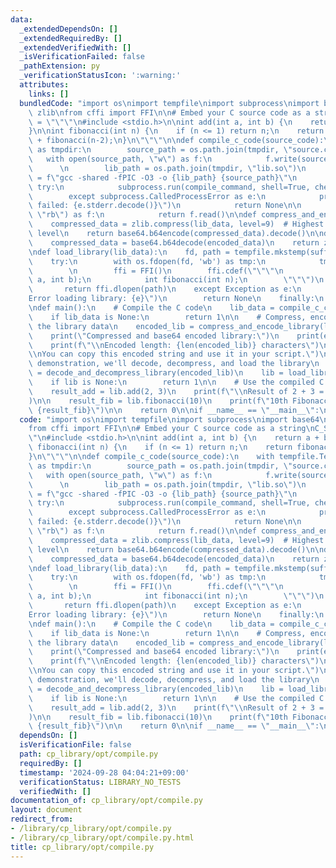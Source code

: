 ```yaml
---
data:
  _extendedDependsOn: []
  _extendedRequiredBy: []
  _extendedVerifiedWith: []
  _isVerificationFailed: false
  _pathExtension: py
  _verificationStatusIcon: ':warning:'
  attributes:
    links: []
  bundledCode: "import os\nimport tempfile\nimport subprocess\nimport base64\nimport\
    \ zlib\nfrom cffi import FFI\n\n# Embed your C source code as a string\nC_SOURCE\
    \ = \"\"\"\n#include <stdio.h>\n\nint add(int a, int b) {\n    return a + b;\n\
    }\n\nint fibonacci(int n) {\n    if (n <= 1) return n;\n    return fibonacci(n-1)\
    \ + fibonacci(n-2);\n}\n\"\"\"\n\ndef compile_c_code(source_code):\n    with tempfile.TemporaryDirectory()\
    \ as tmpdir:\n        source_path = os.path.join(tmpdir, \"source.c\")\n     \
    \   with open(source_path, \"w\") as f:\n            f.write(source_code)\n  \
    \      \n        lib_path = os.path.join(tmpdir, \"lib.so\")\n        compile_command\
    \ = f\"gcc -shared -fPIC -O3 -o {lib_path} {source_path}\"\n        \n       \
    \ try:\n            subprocess.run(compile_command, shell=True, check=True, stderr=subprocess.PIPE)\n\
    \        except subprocess.CalledProcessError as e:\n            print(f\"Compilation\
    \ failed: {e.stderr.decode()}\")\n            return None\n\n        with open(lib_path,\
    \ \"rb\") as f:\n            return f.read()\n\ndef compress_and_encode_library(lib_data):\n\
    \    compressed_data = zlib.compress(lib_data, level=9)  # Highest compression\
    \ level\n    return base64.b64encode(compressed_data).decode()\n\ndef decode_and_decompress_library(encoded_data):\n\
    \    compressed_data = base64.b64decode(encoded_data)\n    return zlib.decompress(compressed_data)\n\
    \ndef load_library(lib_data):\n    fd, path = tempfile.mkstemp(suffix='.so')\n\
    \    try:\n        with os.fdopen(fd, 'wb') as tmp:\n            tmp.write(lib_data)\n\
    \        \n        ffi = FFI()\n        ffi.cdef(\"\"\"\n            int add(int\
    \ a, int b);\n            int fibonacci(int n);\n        \"\"\")\n        \n \
    \       return ffi.dlopen(path)\n    except Exception as e:\n        print(f\"\
    Error loading library: {e}\")\n        return None\n    finally:\n        os.unlink(path)\n\
    \ndef main():\n    # Compile the C code\n    lib_data = compile_c_code(C_SOURCE)\n\
    \    if lib_data is None:\n        return 1\n\n    # Compress, encode, and print\
    \ the library data\n    encoded_lib = compress_and_encode_library(lib_data)\n\
    \    print(\"Compressed and base64 encoded library:\")\n    print(encoded_lib)\n\
    \    print(f\"\\nEncoded length: {len(encoded_lib)} characters\")\n    print(\"\
    \\nYou can copy this encoded string and use it in your script.\")\n\n    # For\
    \ demonstration, we'll decode, decompress, and load the library\n    decoded_lib_data\
    \ = decode_and_decompress_library(encoded_lib)\n    lib = load_library(decoded_lib_data)\n\
    \    if lib is None:\n        return 1\n\n    # Use the compiled C functions\n\
    \    result_add = lib.add(2, 3)\n    print(f\"\\nResult of 2 + 3 = {result_add}\"\
    )\n\n    result_fib = lib.fibonacci(10)\n    print(f\"10th Fibonacci number =\
    \ {result_fib}\")\n\n    return 0\n\nif __name__ == \"__main__\":\n    exit(main())\n"
  code: "import os\nimport tempfile\nimport subprocess\nimport base64\nimport zlib\n\
    from cffi import FFI\n\n# Embed your C source code as a string\nC_SOURCE = \"\"\
    \"\n#include <stdio.h>\n\nint add(int a, int b) {\n    return a + b;\n}\n\nint\
    \ fibonacci(int n) {\n    if (n <= 1) return n;\n    return fibonacci(n-1) + fibonacci(n-2);\n\
    }\n\"\"\"\n\ndef compile_c_code(source_code):\n    with tempfile.TemporaryDirectory()\
    \ as tmpdir:\n        source_path = os.path.join(tmpdir, \"source.c\")\n     \
    \   with open(source_path, \"w\") as f:\n            f.write(source_code)\n  \
    \      \n        lib_path = os.path.join(tmpdir, \"lib.so\")\n        compile_command\
    \ = f\"gcc -shared -fPIC -O3 -o {lib_path} {source_path}\"\n        \n       \
    \ try:\n            subprocess.run(compile_command, shell=True, check=True, stderr=subprocess.PIPE)\n\
    \        except subprocess.CalledProcessError as e:\n            print(f\"Compilation\
    \ failed: {e.stderr.decode()}\")\n            return None\n\n        with open(lib_path,\
    \ \"rb\") as f:\n            return f.read()\n\ndef compress_and_encode_library(lib_data):\n\
    \    compressed_data = zlib.compress(lib_data, level=9)  # Highest compression\
    \ level\n    return base64.b64encode(compressed_data).decode()\n\ndef decode_and_decompress_library(encoded_data):\n\
    \    compressed_data = base64.b64decode(encoded_data)\n    return zlib.decompress(compressed_data)\n\
    \ndef load_library(lib_data):\n    fd, path = tempfile.mkstemp(suffix='.so')\n\
    \    try:\n        with os.fdopen(fd, 'wb') as tmp:\n            tmp.write(lib_data)\n\
    \        \n        ffi = FFI()\n        ffi.cdef(\"\"\"\n            int add(int\
    \ a, int b);\n            int fibonacci(int n);\n        \"\"\")\n        \n \
    \       return ffi.dlopen(path)\n    except Exception as e:\n        print(f\"\
    Error loading library: {e}\")\n        return None\n    finally:\n        os.unlink(path)\n\
    \ndef main():\n    # Compile the C code\n    lib_data = compile_c_code(C_SOURCE)\n\
    \    if lib_data is None:\n        return 1\n\n    # Compress, encode, and print\
    \ the library data\n    encoded_lib = compress_and_encode_library(lib_data)\n\
    \    print(\"Compressed and base64 encoded library:\")\n    print(encoded_lib)\n\
    \    print(f\"\\nEncoded length: {len(encoded_lib)} characters\")\n    print(\"\
    \\nYou can copy this encoded string and use it in your script.\")\n\n    # For\
    \ demonstration, we'll decode, decompress, and load the library\n    decoded_lib_data\
    \ = decode_and_decompress_library(encoded_lib)\n    lib = load_library(decoded_lib_data)\n\
    \    if lib is None:\n        return 1\n\n    # Use the compiled C functions\n\
    \    result_add = lib.add(2, 3)\n    print(f\"\\nResult of 2 + 3 = {result_add}\"\
    )\n\n    result_fib = lib.fibonacci(10)\n    print(f\"10th Fibonacci number =\
    \ {result_fib}\")\n\n    return 0\n\nif __name__ == \"__main__\":\n    exit(main())\n"
  dependsOn: []
  isVerificationFile: false
  path: cp_library/opt/compile.py
  requiredBy: []
  timestamp: '2024-09-28 04:04:21+09:00'
  verificationStatus: LIBRARY_NO_TESTS
  verifiedWith: []
documentation_of: cp_library/opt/compile.py
layout: document
redirect_from:
- /library/cp_library/opt/compile.py
- /library/cp_library/opt/compile.py.html
title: cp_library/opt/compile.py
---
```

